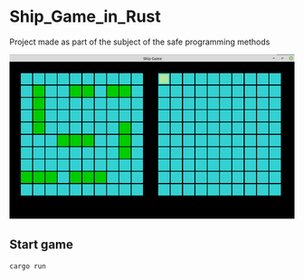 
# Ship_Game_in_Rust
 
Project made as part of the subject of the safe programming methods

![alt text](https://github.com/Zielony20/Ship_Game_in_Rust/blob/main/images/screnn.png?raw=true)

## Start game ##

```
cargo run
```
